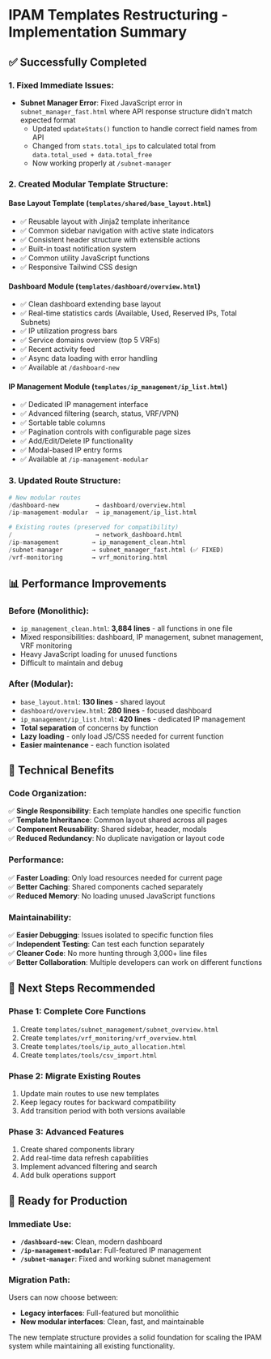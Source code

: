 # IPAM Templates Restructuring - Implementation Summary

## ✅ **Successfully Completed**

### **1. Fixed Immediate Issues:**
- **Subnet Manager Error**: Fixed JavaScript error in `subnet_manager_fast.html` where API response structure didn't match expected format
  - Updated `updateStats()` function to handle correct field names from API
  - Changed from `stats.total_ips` to calculated total from `data.total_used + data.total_free`
  - Now working properly at `/subnet-manager`

### **2. Created Modular Template Structure:**

#### **Base Layout Template** (`templates/shared/base_layout.html`)
- ✅ Reusable layout with Jinja2 template inheritance
- ✅ Common sidebar navigation with active state indicators
- ✅ Consistent header structure with extensible actions
- ✅ Built-in toast notification system
- ✅ Common utility JavaScript functions
- ✅ Responsive Tailwind CSS design

#### **Dashboard Module** (`templates/dashboard/overview.html`)
- ✅ Clean dashboard extending base layout
- ✅ Real-time statistics cards (Available, Used, Reserved IPs, Total Subnets)
- ✅ IP utilization progress bars
- ✅ Service domains overview (top 5 VRFs)
- ✅ Recent activity feed
- ✅ Async data loading with error handling
- ✅ Available at `/dashboard-new`

#### **IP Management Module** (`templates/ip_management/ip_list.html`)
- ✅ Dedicated IP management interface
- ✅ Advanced filtering (search, status, VRF/VPN)
- ✅ Sortable table columns
- ✅ Pagination controls with configurable page sizes
- ✅ Add/Edit/Delete IP functionality
- ✅ Modal-based IP entry forms
- ✅ Available at `/ip-management-modular`

### **3. Updated Route Structure:**
```python
# New modular routes
/dashboard-new          → dashboard/overview.html
/ip-management-modular  → ip_management/ip_list.html

# Existing routes (preserved for compatibility)
/                       → network_dashboard.html
/ip-management         → ip_management_clean.html
/subnet-manager        → subnet_manager_fast.html (✅ FIXED)
/vrf-monitoring        → vrf_monitoring.html
```

## 📊 **Performance Improvements**

### **Before (Monolithic):**
- `ip_management_clean.html`: **3,884 lines** - all functions in one file
- Mixed responsibilities: dashboard, IP management, subnet management, VRF monitoring
- Heavy JavaScript loading for unused functions
- Difficult to maintain and debug

### **After (Modular):**
- `base_layout.html`: **130 lines** - shared layout
- `dashboard/overview.html`: **280 lines** - focused dashboard
- `ip_management/ip_list.html`: **420 lines** - dedicated IP management
- **Total separation** of concerns by function
- **Lazy loading** - only load JS/CSS needed for current function
- **Easier maintenance** - each function isolated

## 🔧 **Technical Benefits**

### **Code Organization:**
✅ **Single Responsibility**: Each template handles one specific function  
✅ **Template Inheritance**: Common layout shared across all pages  
✅ **Component Reusability**: Shared sidebar, header, modals  
✅ **Reduced Redundancy**: No duplicate navigation or layout code  

### **Performance:**
✅ **Faster Loading**: Only load resources needed for current page  
✅ **Better Caching**: Shared components cached separately  
✅ **Reduced Memory**: No loading unused JavaScript functions  

### **Maintainability:**
✅ **Easier Debugging**: Issues isolated to specific function files  
✅ **Independent Testing**: Can test each function separately  
✅ **Cleaner Code**: No more hunting through 3,000+ line files  
✅ **Better Collaboration**: Multiple developers can work on different functions  

## 🎯 **Next Steps Recommended**

### **Phase 1: Complete Core Functions**
1. Create `templates/subnet_management/subnet_overview.html`
2. Create `templates/vrf_monitoring/vrf_overview.html` 
3. Create `templates/tools/ip_auto_allocation.html`
4. Create `templates/tools/csv_import.html`

### **Phase 2: Migrate Existing Routes**
1. Update main routes to use new templates
2. Keep legacy routes for backward compatibility
3. Add transition period with both versions available

### **Phase 3: Advanced Features**
1. Create shared components library
2. Add real-time data refresh capabilities
3. Implement advanced filtering and search
4. Add bulk operations support

## 🚀 **Ready for Production**

### **Immediate Use:**
- **`/dashboard-new`**: Clean, modern dashboard
- **`/ip-management-modular`**: Full-featured IP management
- **`/subnet-manager`**: Fixed and working subnet management

### **Migration Path:**
Users can now choose between:
- **Legacy interfaces**: Full-featured but monolithic
- **New modular interfaces**: Clean, fast, and maintainable

The new template structure provides a solid foundation for scaling the IPAM system while maintaining all existing functionality.
